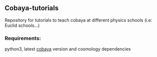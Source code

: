 ## Cobaya-tutorials
Repository for tutorials to teach cobaya at different physics schools (i.e: Euclid schools...)

### Requirements:
python3, latest [cobaya](https://pypi.org/project/cobaya/) version and cosmology dependencies
